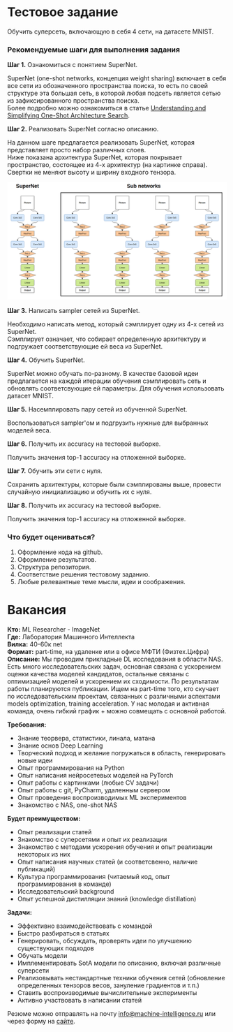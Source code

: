 # Тестовое задание
Обучить суперсеть, включающую в себя 4 сети, на датасете MNIST.


### Рекомендуемые шаги для выполнения задания  
**Шаг 1.** Ознакомиться с понятием SuperNet.  

SuperNet (one-shot networks, концепция weight sharing) включает в себя все сети из обозначенного пространства поиска, то есть по своей структуре эта большая сеть, в которой любая подсеть является сетью из зафиксированного пространства поиска.  
Более подробно можно ознакомиться в статье [Understanding and Simplifying One-Shot Architecture Search](http://proceedings.mlr.press/v80/bender18a/bender18a.pdf).  

**Шаг 2.** Реализовать SuperNet согласно описанию.

На данном шаге предлагается реализовать SuperNet, которая представляет просто набор различных слоев.  
Ниже показана архитектура SuperNet, которая покрывает пространство, состоящее из 4-х архитектур (на картинке справа).  
Свертки не меняют высоту и ширину входного тензора.  

![SuperNet architecture](pics/super_network.png "SuperNet architecture")  

**Шаг 3.** Написать sampler сетей из SuperNet.  

Необходимо написать метод, который сэмплирует одну из 4-х сетей из SuperNet.  
Сэмплирует означает, что собирает определенную архитектуру и подгружает соответствующие ей веса из SuperNet.  

**Шаг 4.** Обучить SuperNet.  

SuperNet можно обучать по-разному. В качестве базовой идеи предлагается на каждой итерации обучения сэмплировать сеть и обновлять соответсвующие ей параметры. Для обучения использовать датасет MNIST.

**Шаг 5.** Насемплировать пару сетей из обученной SuperNet.  

Воспользоваться sampler'ом и подгрузить нужные для выбранных моделей веса.

**Шаг 6.** Получить их accuracy на тестовой выборке.  

Получить значения top-1 accuracy на отложенной выборке. 

**Шаг 7.** Обучить эти сети с нуля.  

Сохранить архитектуры, которые были сэмплированы выше, провести случайную инициализацию и обучить их с нуля. 

**Шаг 8.** Получить их accuracy на тестовой выборке.  

Получить значения top-1 accuracy на отложенной выборке.  

### Что будет оцениваться?
1. Оформление кода на github.
2. Оформление результатов.
3. Структура репозитория.
4. Соответствие решения тестовому заданию.
5. Любые релевантные теме мысли, идеи и соображения.


# Вакансия

**Кто:** ML Researcher - ImageNet  
**Где:** Лаборатория Машинного Интеллекта  
**Вилка:** 40-60к net  
**Формат:** part-time, на удаленке или в офисе МФТИ (Физтех.Цифра)  
**Описание:** Мы проводим прикладные DL исследования в области NAS. Есть много исследовательских задач, основная связана с ускорением оценки качества моделей кандидатов, остальные связаны с оптимизацией моделей и ускорением их сходимости. По результатам работы планируются публикации. Ищем на part-time того, кто скучает по исследовательским проектам, связанных с различными аспектами models optimization, training acceleration. У нас молодая и активная команда, очень гибкий график + можно совмещать с основной работой.  

**Требования:**  
- Знание теорвера, статистики, линала, матана
- Знание основ Deep Learning
- Творческий подход и желание погружаться в область, генерировать новые идеи
- Опыт программирования на Python
- Опыт написания нейросетевых моделей на PyTorch
- Опыт работы с картинками (любые CV задачи)
- Опыт работы с git, PyCharm, удаленным сервером
- Опыт проведения воспроизводимых ML экспериментов
- Знакомство с NAS, one-shot NAS  

**Будет преимуществом:**  
- Опыт реализации статей
- Знакомство с суперсетями и опыт их реализации
- Знакомство с методами ускорения обучения и опыт реализации некоторых из них
- Опыт написания научных статей (и соответсвенно, наличие публикаций)
- Культура программирования (читаемый код, опыт программирования в команде)
- Исследовательский background
- Опыт успешной дистилляции знаний (knowledge distillation)  

**Задачи:**  
- Эффективно взаимодействовать с командой
- Быстро разбираться в статьях
- Генерировать, обсуждать, проверять идеи по улучшению существующих подходов
- Обучать модели
- Имплементировать SotA модели по описанию, включая различные суперсети
- Реализовывать нестандартные техники обучения сетей (обновление определенных тензоров весов, зануление градиентов и т.п.)
- Ставить воспроизводимые вычислительные эксперименты
- Активно участвовать в написании статей  

Резюме можно отправлять на почту info@machine-intelligence.ru или через форму на [сайте](http://machine-intelligence.ru/page11641715.html#Vacancy).